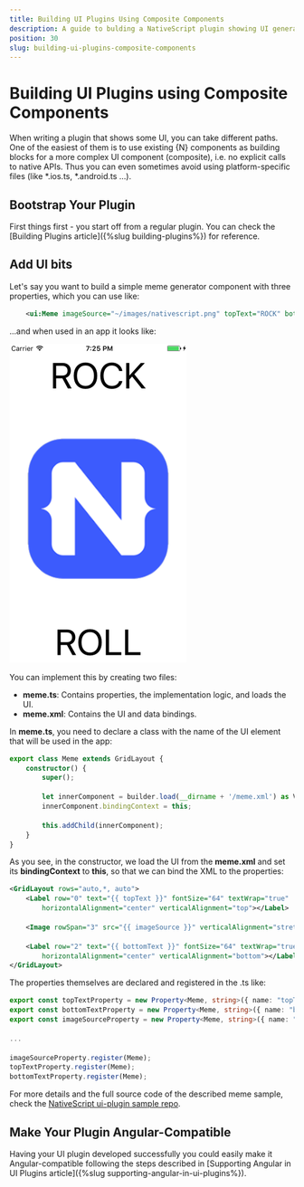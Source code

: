 ```yaml
---
title: Building UI Plugins Using Composite Components
description: A guide to bulding a NativeScript plugin showing UI generated by composite NativeScript components
position: 30
slug: building-ui-plugins-composite-components
---
```


# Building UI Plugins using Composite Components

When writing a plugin that shows some UI, you can take different paths. One of the easiest of them is to use existing {N} components as building blocks for a more complex UI component (composite), i.e. no explicit calls to native APIs. Thus you can even sometimes avoid using platform-specific files (like \*.ios.ts, \*.android.ts ...).

## Bootstrap Your Plugin 

First things first - you start off from a regular plugin. You can check the [Building Plugins article]({%slug building-plugins%}) for reference.

## Add UI bits

Let's say you want to build a simple meme generator component with three properties, which you can use like:

```XML
    <ui:Meme imageSource="~/images/nativescript.png" topText="ROCK" bottomText="ROLL" />
```

...and when used in an app it looks like:

![](./img/plugins/ui-plugin-ns-preview.png)

You can implement this by creating two files:
- **meme.ts**: Contains properties, the implementation logic, and loads the UI.
- **meme.xml**: Contains the UI and data bindings.

In **meme.ts**, you need to declare a class with the name of the UI element that will be used in the app:

```TypeScript
export class Meme extends GridLayout {
    constructor() {
        super();

        let innerComponent = builder.load(__dirname + '/meme.xml') as View;
        innerComponent.bindingContext = this;

        this.addChild(innerComponent);
    }
}
```

As you see, in the constructor, we load the UI from the **meme.xml** and set its **bindingContext** to **this**, so that we can bind the XML to the properties:
```xml
<GridLayout rows="auto,*, auto"> 
    <Label row="0" text="{{ topText }}" fontSize="64" textWrap="true" 
        horizontalAlignment="center" verticalAlignment="top"></Label>
        
    <Image rowSpan="3" src="{{ imageSource }}" verticalAlignment="stretch"></Image>

    <Label row="2" text="{{ bottomText }}" fontSize="64" textWrap="true" 
        horizontalAlignment="center" verticalAlignment="bottom"></Label>
</GridLayout>
```
The properties themselves are declared and registered in the .ts like:
```TypeScript
export const topTextProperty = new Property<Meme, string>({ name: "topText", defaultValue: undefined });
export const bottomTextProperty = new Property<Meme, string>({ name: "bottomText", defaultValue: undefined });
export const imageSourceProperty = new Property<Meme, string>({ name: "imageSource", defaultValue: undefined });

...

imageSourceProperty.register(Meme);
topTextProperty.register(Meme);
bottomTextProperty.register(Meme);
```

For more details and the full source code of the described meme sample, check the [NativeScript ui-plugin sample repo](https://github.com/NativeScript/nativescript-ui-plugin). 

## Make Your Plugin Angular-Compatible

Having your UI plugin developed successfully you could easily make it Angular-compatible following the steps described in [Supporting Angular in UI Plugins article]({%slug supporting-angular-in-ui-plugins%}).

